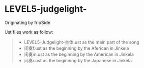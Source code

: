 LEVEL5-judgelight-
===================
Originating by fripSide.



Ust files work as follow:
> - LEVEL5-Judgelight-主体.ust as the main  part of the song
> - 间奏f.ust   as the beginning by the Aferican in Jinkela
> - 间奏m.ust as the beginning by the American in Jinkela
> - 间奏r.ust   as the beginning by the Japanese in Jinkela
